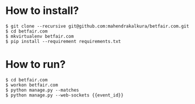 How to install?
===============

```
$ git clone --recursive git@github.com:mahendrakalkura/betfair.com.git
$ cd betfair.com
$ mkvirtualenv betfair.com
$ pip install --requirement requirements.txt
```

How to run?
===========

```
$ cd betfair.com
$ workon betfair.com
$ python manage.py --matches
$ python manage.py --web-sockets {{event_id}}
```
